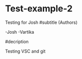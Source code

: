 # Test-example-2
Testing for Josh
#subtitle (Authors)

-Josh
-Vartika

#decription

Testing VSC and git
